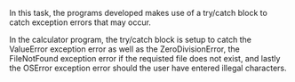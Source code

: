 In this task, the programs developed makes use of a try/catch block to catch exception errors that may occur.

In the calculator program,  the try/catch block is setup to catch the ValueError exception error as well as the ZeroDivisionError, the FileNotFound exception error if the requisted file does not exist, and lastly the OSError exception error should the user have entered illegal characters.
